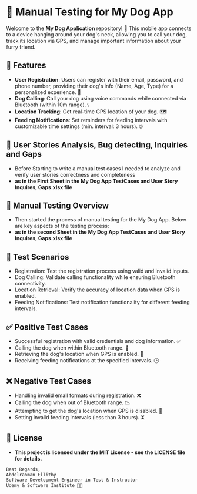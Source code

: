 # 🐶 Manual Testing for My Dog App

Welcome to the **My Dog Application** repository! 🐾 This mobile app connects to a device hanging around your dog's neck, allowing you to call your dog, track its location via GPS, and manage important information about your furry friend.

## 📱 Features

- **User Registration**: Users can register with their email, password, and phone number, providing their dog's info (Name, Age, Type) for a personalized experience. 📝
- **Dog Calling**: Call your dog using voice commands while connected via Bluetooth (within 10m range). 📞
- **Location Tracking**: Get real-time GPS location of your dog. 🗺️
- **Feeding Notifications**: Set reminders for feeding intervals with customizable time settings (min. interval: 3 hours). ⏰

## 🧪 User Stories Analysis, Bug detecting, Inquiries and Gaps
- Before Starting to write a manual test cases I needed to analyze and verify user stories correctness and completeness
- **as in the First Sheet in the My Dog App TestCases and User Story Inquires, Gaps.xlsx file** 

## 🧪 Manual Testing Overview
- Then started the process of manual testing for the My Dog App. Below are key aspects of the testing process:
- **as in the second Sheet in the My Dog App TestCases and User Story Inquires, Gaps.xlsx file** 

## 📝 Test Scenarios
- Registration: Test the registration process using valid and invalid inputs.
- Dog Calling: Validate calling functionality while ensuring Bluetooth connectivity.
- Location Retrieval: Verify the accuracy of location data when GPS is enabled.
- Feeding Notifications: Test notification functionality for different feeding intervals.

## ✅ Positive Test Cases
- Successful registration with valid credentials and dog information. ✅
- Calling the dog when within Bluetooth range. 🎉
- Retrieving the dog's location when GPS is enabled. 📡
- Receiving feeding notifications at the specified intervals. 🕒

## ❌ Negative Test Cases
- Handling invalid email formats during registration. ❌
- Calling the dog when out of Bluetooth range. 📉
- Attempting to get the dog's location when GPS is disabled. 🚫
- Setting invalid feeding intervals (less than 3 hours). ⏳

## 📜 License
- **This project is licensed under the MIT License - see the LICENSE file for details.**

```txt
Best Regards,  
Abdelrahman Ellithy 
Software Development Engineer in Test & Instructor  
Udemy & Software Institute 👨‍💻
```